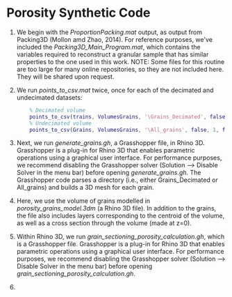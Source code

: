 # Porosity Synthetic Code

1. We begin with the *ProportionPacking.mat* output, as output from Packing3D (Mollon amd Zhao, 2014). For reference purposes, we've included the *Packing3D_Main_Program.mat*, which contains the variables required to reconstruct a granular sample that has similar properties to the one used in this work. NOTE: Some files for this routine are too large for many online repositories, so they are not included here. They will be shared upon request. 

2. We run *points_to_csv.mat* twice, once for each of the decimated and undecimated datasets:

    ```MATLAB
        % Decimated volume
        points_to_csv(trains, VolumesGrains, '\Grains_Decimated', false, 1, true, 0.15);
        % Undecimated volume
        points_to_csv(Grains, VolumesGrains, '\All_grains', false, 1, false, 0.15);
    ```

3. Next, we run *generate_grains.gh*, a Grasshopper file, in Rhino 3D. Grasshopper is a plug-in for Rhino 3D that enables parametric operations using a graphical user interface. For performance purposes, we recommend disabling the Grasshopper solver (Solution --> Disable Solver in the menu bar) before opening *generate_grains.gh*. The Grasshopper code parses a directory (i.e., either Grains_Decimated or All_grains) and builds a 3D mesh for each grain. 

1. Here, we use the volume of grains modelled in *porosity_grains_model.3dm* (a Rhino 3D file). In addition to the grains, the file also includes layers corresponding to the centroid of the volume, as well as a cross section through the volume (made at z=0).
2. Within Rhino 3D, we run *grain_sectioning_porosity_calculation.gh*, which is a Grasshopper file. Grasshopper is a plug-in for Rhino 3D that enables parametric operations using a graphical user interface. For performance purposes, we recommend disabling the Grasshopper solver (Solution --> Disable Solver in the menu bar) before opening *grain_sectioning_porosity_calculation.gh*.
3. 